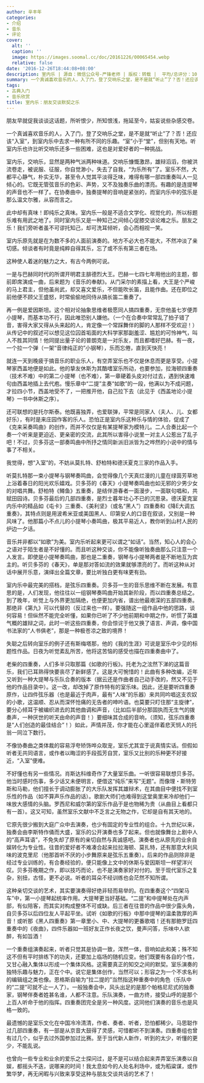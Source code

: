 ```yaml
---
author: 辛丰年
categories:
- 介绍
- 音乐
- 评论
cover:
  alt: ''
  caption: ''
  image: https://images.soomal.cc/doc/20161226/00065454.webp
  relative: false
date: '2016-12-26T18:44:08+08:00'
description: 室内乐 | 源自：微信公众号-严锋老师 | 版权：转载 |  平均/总评分：10.00/30
summary: 一个真诚喜欢音乐的人，入了门，登了交响乐之堂，是不是就“听止”了？否！还应该“入室”，到室内乐中去求一种有所不同的乐趣。“室”小于“堂”，但别有天地。听室内乐也许比听交响乐还多一些困难，这也是对爱好者的一种挑战。
tags:
- 古典入门
- 音乐欣赏
title: 室内乐：朋友交谈默契之乐
---
```


朋友早就促我谈谈这话题，所听恨少，所知恨浅，拖延至今，姑妄说些杂感交卷。

一个真诚喜欢音乐的人，入了门，登了交响乐之堂，是不是就“听止”了？否！还应该“入室”，到室内乐中去求一种有所不同的乐趣。“室”小于“堂”，但别有天地。听室内乐也许比听交响乐还多一些困难，这也是对爱好者的一种挑战。

室内乐，交响乐，显然是两种气派两种味道。交响乐慷慨激昂，雄辩滔滔，你被洪流卷走，被说服、征服，你自觉渺小，失去了自我，“为乐所有”了。室乐不然，大都平心静气，朴实无华，甚至令人觉其平淡得乏味，难得有哪一部四重奏叫人一见倾心的。它既无管弦音乐的色彩、声势，又不及独奏乐曲的漂亮。有趣的是连提琴的声音也不一样了。在协奏曲中，独奏提琴的音响是紧张的，而室内乐中的弦乐是那么温文尔雅，从容而言之。

此中却有真味！即纯乐之真味。室内乐一般是不适合文学化、视觉化的，所以标题乐难有用武之地了。同时室内乐又是一种知己之间倾心促膝交谈论难之乐。朋友之乐！我们旁听者虽不可谬托知己，却可洗耳倾听，会心而相视一笑。

室内乐原先就是在为数不多的人面前演奏的。地方不必大也不能大，不然冲淡了亲切感。倾谈者有时竟是纯粹自得其乐，忘了或不乐有第三者在场。

这种使人着迷的魅力之大，有古今两例可说。

一是与巴赫同时代的所谓开明君主腓德烈大王。巴赫一七四七年用他出的主题，御前即席演成一曲，后来题为《音乐的奉献》。从门采尔的素描上看，大王是个严峻的马上君主，但他虽尚武，却又喜文爱乐，不但能吹长笛，且能作曲。还在即位之前他便不顾父王盛怒，时常偷偷地同侍从搞长笛二重奏了。

再一例是爱因斯坦。这个相对论抽象思维者极愿同人搞四重奏，无奈他虽七岁便弄小提琴，而基本功不行，因此唯恐别人嫌他。（一个在合奏中常常乱了拍子错了音，害得大家又得从头来起的人，肯定像一个常踩舞伴的脚的人那样不受欢迎！）从传记中的叙述可以想见这位囚首垢面的大科学家那副羞涩、尴尬的可怜神气，叫人不胜其同情！他同提出量子论的普朗克是一对乐友，而且都嗜好巴赫。有一夜，一个拉一个弹（一架“音律纯正的”小钢琴），乐而忘倦，直到天快亮！

就连一天到晚疲于搞音乐的职业乐人，有空弄室乐也不仅是休息而更是享受。小提琴家西盖地便是如此。他的挚友休斯为其酷嗜室乐所动，也要参加，拉海顿四重奏（技术不难）中的第二小提琴（也不难），第一章硬着头皮对付过去，遇到快速难句由西盖地插上去代庖。慢乐章中“二提”主奏“如歌”的一段，他满以为不成问题，才拉四小节，西盖地受不了，一把推开他，自己拉下去（此见于《西盖地论小提琴》一书中休斯之序）。

还可联想的是托尔斯泰。他既喜独弄，也爱联弹，平常是同家人（夫人、儿、女都好乐），有时是来庄园作客的乐人。恐怕正是室内乐这种乐与情的体验，促成了《克来采奏鸣曲》的创作，而并不仅仅是有某提琴家为模特儿。二人合奏比起一个奏一个听来是更迫近、更亲密的交流，此其所以害得小说里一对主人公惹出了乱子吧！不过，贝多芬这一部奏鸣曲中所抒之情同新派旧派皆为之哗然的小说中的情与事了不相关。

我觉得，想“入室”的，不妨从莫扎特、舒柏特和德沃夏克三家的作品入手。

听莫扎特那一束小提琴与钢琴奏鸣曲，会觉得像几个天真烂漫的儿童在绿茵芳草地上浴着春日的阳光欢乐嬉戏。贝多芬的《春天》小提琴奏鸣曲也如无邪的少男少女的对唱共舞。舒柏特《鳟鱼》五重奏，是结伴游春者一面漫步，一面联句唱和，共赋田园诗。贝多芬最后的几部四重奏，是烈士暮年壮心不已的沉思录。德沃夏克室内乐中的精品如《屯卡》三重奏、《美利坚》（或名“黑人”）四重奏和《降E大调五重奏》，其特点则是用波希米亚或美国黑人、印第安人的口音在叙谈，又别是一种风味了。他那篇小不点儿的小提琴小奏鸣曲，极其平易近人，教你听到山村人民的炉边一夕话。

音乐并非都以“如歌”为美。室内乐听起来更可以谓之“如话”。当然，知心人的会心之语对于陌生者是不好懂的。而且听这种交谈，你不能像听独奏曲那么只注意一个人发言。即使是小提琴奏鸣曲，那也是二重奏，钢琴与小提琴两者是不断地互为宾主的。听贝多芬的《春天》，单是那对答如流的效果就够漂亮的了。而听这种从对话中展开乐意，演绎出全篇文章，要比听独白更有味更有劲。

室内乐中最完美的搭档，是弦乐四重奏。贝多芬一生的音乐思维不断在发展。有意思的是，人们发现，他往往以一组钢琴奏鸣曲开始其新阶段，而以四重奏总结之。到了晚年，听觉上与外界更加隔绝，也便更加内省，谱出他最艰深的五部四重奏。那绝非《第九》可以代替的（反过来也一样）。要强随这一组作品中他的思路，谈何容易！但纵然不能完全听懂，如果你已听了不少他前期和中期之作，听惯了英雄气概的雄辩之词，此时一听这些四重奏，你会惊诧于他又换了语言、声调，像中国书法家的“人书俱老”，那是一种极苍凉之致的境界！

失聪之后转向室乐的例子还有斯梅塔那，他的《我的生涯》可说是室乐中少见的标题性作品。日夜为听觉紊乱所苦，他将这苦恼的感受也描在四重奏曲中了。

老柴的四重奏，人们多半只取那篇《如歌的行板》。托老为之泫然下涕的这篇音乐，我们已耳熟得快要丧尽了新鲜感了。这是大可惋惜的！此曲有多种改编，近年又听到一种大提琴与乐队合奏的版本（据云还是作曲者自己动手改的，然又不见于他的作品目录中）。这一改，却改掉了原作特有的室乐味。因此，还是要听四重奏原作，让四件弦乐器（也是最近于肉声，最有“人味”的乐器）来共同吟唱这支农奴的小歌，这温顺、忍从而深怀怆痛的无告者的呻吟语。也莫要只盯住那“主旋律”，要分心倾耳于被编织进去的其他曲调和声音，（比如后半部分那固执而无生气的拨奏声，一种厌世的听天由命的声音！）要细味其合成的音响，（须知，弦乐四重奏是“人们创造的最佳结合”！）如此，声情并茂，你才能在心里遥伴着悲天悯人的托翁一同泣下数行。

不像协奏曲之类体裁的容易浮夸矫饰哗众取宠，室乐尤其宜于说真情实话。但假如听者无共同语言，或作者以晦涩的手段孤芳自赏，室乐又比别的乐种更不好接近，“入室”便难。

不好懂也有另一些情况。肖斯达科维奇作了大量室乐曲。一听很容易联想贝多芬。他当时感时伤事，多少话又未便明言，便借这“纯乐”来写“无题”。而像理・斯特劳斯和马勒，他们擅长于调动膨胀了的大乐队发挥其雄辩术，在其曲目中便找不到室乐性的作品（如不算声乐作品的话）。歌剧大师们也难得到这堂奥里来冷却他们一味放大感情的头脑。罗西尼和威尔第的室乐作品于是也物稀为贵（从曲目上看都只有一首）。这又可知，虽然室乐文献中不乏言之无物之作，它却是自有其天地的。

它原先很少搬到大庭广众中去演奏，也少有固定的专业性的组合。十九世纪以来，独奏会由李斯特作俑而大盛，室乐的公开演奏也多了起来。但也就像舞台上剧中人的“高声耳语”，不免失却了原有的亲切自然与真诚感吧。演奏者也从原先的业余自娱转化为专业性。往昔的爱好者不难凑合起来拉拉海顿、莫扎特，还有那意大利风味的波克里尼（他那首听不厌的小步舞原来是弦乐五重奏）。后来的作品则除非是经过专业训练的，有合奏经验的，便只能像上文中的休斯与爱因斯坦一样望洋兴叹。贝多芬晚期之作，即以技巧而论，也不是演奏家好对付的。至于现代室乐之复杂，别扭，古怪，更不必说。听者的耳朵不经训练也会茫然不知所谓。

这种亲切交谈的艺术，其实要演奏得好绝非轻而易举的。在四重奏这个“四架马车”中，第一小提琴起统率作用。大提琴更当好基础。“二提”和中提琴处在内声部，有似陪客，而其实对构成整体不可或缺。后三者在往昔的作品中很少露头角，自贝多芬以后四位友人平起平坐。试听《如歌的行板》中那中提琴的温柔敦厚的声音！或听那《黑人四重奏》第一章里小、中、大提琴的更番歌唱！还有那鲍罗廷四重奏中的《夜曲》，四件乐器如一班好友正作长夜之饮，曼声问答，乐味中人欲醉，有如旨酒！

一个重奏组演奏起来，听者只觉其是协调一致，浑然一体，音响如此和美；殊不知这不但有平时排练下的功夫，还要加上临场的随机应变。他们既要有各自的个性，又甘心融入集体以形成一个集体风格。这需要真正的知交之间的默契。室乐演奏的独特乐趣与魅力，正在个中。说它是集体创作，当然可以；形容之为一个不求名利的编辑组之类也像。恩格斯自喻为“拉二提的”当然指这种重奏中的角色（乐队中的“二提”可就不止一人了）。一般独奏会中，风头出足的是那个帕格尼尼式的独奏家，钢琴伴奏者姓甚名谁，人都不注意。乐队演奏，一曲方终，接受山呼的是那个上百人听命于他的指挥。四重奏团完全是另一种风度。这同他们演奏的音乐也是风格一致的。

最遗憾的是室乐文化在中国冷冷清清，作者、奏者、听者，恐怕都稀少。马思聪作过几部四重奏，有一部是从京音大鼓得了灵感，可惜都听不到演奏。四重奏组也曾有过几个，似乎去过外国参加过比赛。至于当代新人新作，听到的太少，听懂的更少，不能乱说。

也曾向一些专业和业余的爱乐之士探问过，是不是可以结合起来弄弄室乐演奏以自娱，都摇头不迭，说哪来的时间！我太息如今的人处名利场中，或为稻粱谋，或作繁华梦，再无闲暇与兴致来享受这种与朋友交谈共话的艺术了！